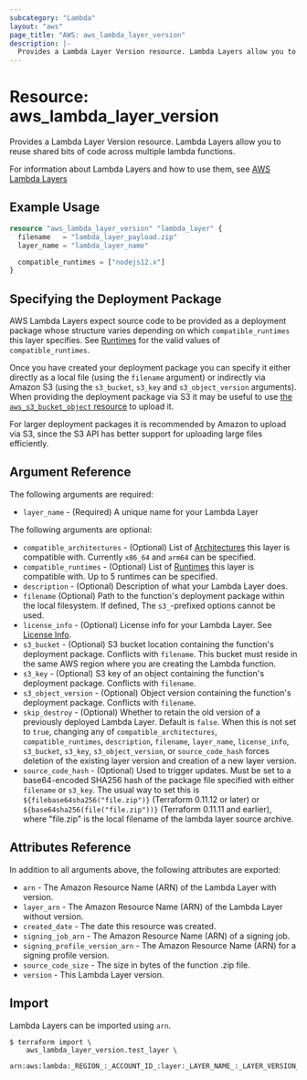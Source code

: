 ```yaml
---
subcategory: "Lambda"
layout: "aws"
page_title: "AWS: aws_lambda_layer_version"
description: |-
  Provides a Lambda Layer Version resource. Lambda Layers allow you to reuse shared bits of code across multiple lambda functions.
---
```


# Resource: aws_lambda_layer_version

Provides a Lambda Layer Version resource. Lambda Layers allow you to reuse shared bits of code across multiple lambda functions.

For information about Lambda Layers and how to use them, see [AWS Lambda Layers][1]

## Example Usage

```terraform
resource "aws_lambda_layer_version" "lambda_layer" {
  filename   = "lambda_layer_payload.zip"
  layer_name = "lambda_layer_name"

  compatible_runtimes = ["nodejs12.x"]
}
```

## Specifying the Deployment Package

AWS Lambda Layers expect source code to be provided as a deployment package whose structure varies depending on which `compatible_runtimes` this layer specifies.
See [Runtimes][2] for the valid values of `compatible_runtimes`.

Once you have created your deployment package you can specify it either directly as a local file (using the `filename` argument) or
indirectly via Amazon S3 (using the `s3_bucket`, `s3_key` and `s3_object_version` arguments). When providing the deployment
package via S3 it may be useful to use [the `aws_s3_bucket_object` resource](s3_bucket_object.html) to upload it.

For larger deployment packages it is recommended by Amazon to upload via S3, since the S3 API has better support for uploading large files efficiently.

## Argument Reference

The following arguments are required:

* `layer_name` - (Required) A unique name for your Lambda Layer

The following arguments are optional:

* `compatible_architectures` - (Optional) List of [Architectures][4] this layer is compatible with. Currently `x86_64` and `arm64` can be specified.
* `compatible_runtimes` - (Optional) List of [Runtimes][2] this layer is compatible with. Up to 5 runtimes can be specified.
* `description` - (Optional) Description of what your Lambda Layer does.
* `filename` (Optional) Path to the function's deployment package within the local filesystem. If defined, The `s3_`-prefixed options cannot be used.
* `license_info` - (Optional) License info for your Lambda Layer. See [License Info][3].
* `s3_bucket` - (Optional) S3 bucket location containing the function's deployment package. Conflicts with `filename`. This bucket must reside in the same AWS region where you are creating the Lambda function.
* `s3_key` - (Optional) S3 key of an object containing the function's deployment package. Conflicts with `filename`.
* `s3_object_version` - (Optional) Object version containing the function's deployment package. Conflicts with `filename`.
* `skip_destroy` - (Optional) Whether to retain the old version of a previously deployed Lambda Layer. Default is `false`. When this is not set to `true`, changing any of `compatible_architectures`, `compatible_runtimes`, `description`, `filename`, `layer_name`, `license_info`, `s3_bucket`, `s3_key`, `s3_object_version`, or `source_code_hash` forces deletion of the existing layer version and creation of a new layer version.
* `source_code_hash` - (Optional) Used to trigger updates. Must be set to a base64-encoded SHA256 hash of the package file specified with either `filename` or `s3_key`. The usual way to set this is `${filebase64sha256("file.zip")}` (Terraform 0.11.12 or later) or `${base64sha256(file("file.zip"))}` (Terraform 0.11.11 and earlier), where "file.zip" is the local filename of the lambda layer source archive.

## Attributes Reference

In addition to all arguments above, the following attributes are exported:

* `arn` - The Amazon Resource Name (ARN) of the Lambda Layer with version.
* `layer_arn` - The Amazon Resource Name (ARN) of the Lambda Layer without version.
* `created_date` - The date this resource was created.
* `signing_job_arn` - The Amazon Resource Name (ARN) of a signing job.
* `signing_profile_version_arn` - The Amazon Resource Name (ARN) for a signing profile version.
* `source_code_size` - The size in bytes of the function .zip file.
* `version` - This Lambda Layer version.

[1]: https://docs.aws.amazon.com/lambda/latest/dg/configuration-layers.html
[2]: https://docs.aws.amazon.com/lambda/latest/dg/API_PublishLayerVersion.html#SSS-PublishLayerVersion-request-CompatibleRuntimes
[3]: https://docs.aws.amazon.com/lambda/latest/dg/API_PublishLayerVersion.html#SSS-PublishLayerVersion-request-LicenseInfo
[4]: https://docs.aws.amazon.com/lambda/latest/dg/API_PublishLayerVersion.html#SSS-PublishLayerVersion-request-CompatibleArchitectures

## Import

Lambda Layers can be imported using `arn`.

```
$ terraform import \
    aws_lambda_layer_version.test_layer \
    arn:aws:lambda:_REGION_:_ACCOUNT_ID_:layer:_LAYER_NAME_:_LAYER_VERSION_
```

